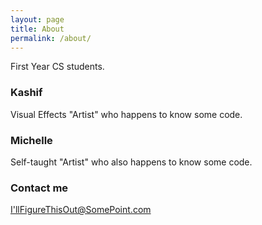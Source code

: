 ```yaml
---
layout: page
title: About
permalink: /about/
---
```


First Year CS students. 

### Kashif

Visual Effects "Artist" who happens to know some code. 

### Michelle 

Self-taught "Artist" who also happens to know some code.

### Contact me

[I'llFigureThisOut@SomePoint.com](mailto:email@domain.com)
